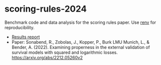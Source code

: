 # scoring-rules-2024

Benchmark code and data analysis for the scoring rules paper.
Use [renv](https://rstudio.github.io/renv/) for reproducibility.

- [Results report](https://survival-org.github.io/scoring-rules-2024/)
- Paper: Sonabend, R., Zobolas, J., Kopper, P., Burk LMU Munich, L., & Bender, A. (2022). Examining properness in the external validation of survival models with squared and logarithmic losses. https://arxiv.org/abs/2212.05260v2